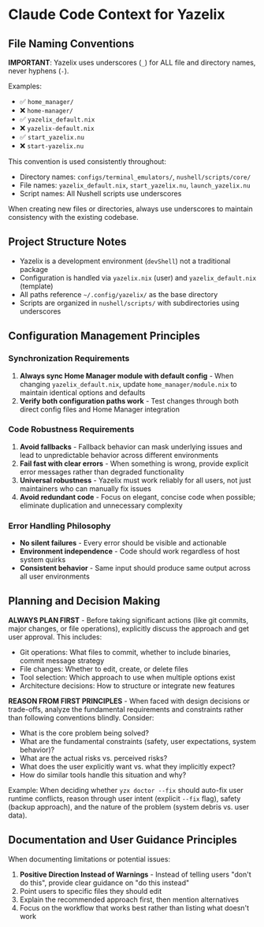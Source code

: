 # Claude Code Context for Yazelix

## File Naming Conventions

**IMPORTANT**: Yazelix uses underscores (`_`) for ALL file and directory names, never hyphens (`-`).

Examples:
- ✅ `home_manager/` 
- ❌ `home-manager/`
- ✅ `yazelix_default.nix`
- ❌ `yazelix-default.nix`
- ✅ `start_yazelix.nu`
- ❌ `start-yazelix.nu`

This convention is used consistently throughout:
- Directory names: `configs/terminal_emulators/`, `nushell/scripts/core/`
- File names: `yazelix_default.nix`, `start_yazelix.nu`, `launch_yazelix.nu`
- Script names: All Nushell scripts use underscores

When creating new files or directories, always use underscores to maintain consistency with the existing codebase.

## Project Structure Notes

- Yazelix is a development environment (`devShell`) not a traditional package
- Configuration is handled via `yazelix.nix` (user) and `yazelix_default.nix` (template)
- All paths reference `~/.config/yazelix/` as the base directory
- Scripts are organized in `nushell/scripts/` with subdirectories using underscores

## Configuration Management Principles

### Synchronization Requirements
1. **Always sync Home Manager module with default config** - When changing `yazelix_default.nix`, update `home_manager/module.nix` to maintain identical options and defaults
2. **Verify both configuration paths work** - Test changes through both direct config files and Home Manager integration

### Code Robustness Requirements  
1. **Avoid fallbacks** - Fallback behavior can mask underlying issues and lead to unpredictable behavior across different environments
2. **Fail fast with clear errors** - When something is wrong, provide explicit error messages rather than degraded functionality
3. **Universal robustness** - Yazelix must work reliably for all users, not just maintainers who can manually fix issues
4. **Avoid redundant code** - Focus on elegant, concise code when possible; eliminate duplication and unnecessary complexity

### Error Handling Philosophy
- **No silent failures** - Every error should be visible and actionable
- **Environment independence** - Code should work regardless of host system quirks
- **Consistent behavior** - Same input should produce same output across all user environments

## Planning and Decision Making

**ALWAYS PLAN FIRST** - Before taking significant actions (like git commits, major changes, or file operations), explicitly discuss the approach and get user approval. This includes:
- Git operations: What files to commit, whether to include binaries, commit message strategy
- File changes: Whether to edit, create, or delete files
- Tool selection: Which approach to use when multiple options exist
- Architecture decisions: How to structure or integrate new features

**REASON FROM FIRST PRINCIPLES** - When faced with design decisions or trade-offs, analyze the fundamental requirements and constraints rather than following conventions blindly. Consider:
- What is the core problem being solved?
- What are the fundamental constraints (safety, user expectations, system behavior)?
- What are the actual risks vs. perceived risks?
- What does the user explicitly want vs. what they implicitly expect?
- How do similar tools handle this situation and why?

Example: When deciding whether `yzx doctor --fix` should auto-fix user runtime conflicts, reason through user intent (explicit `--fix` flag), safety (backup approach), and the nature of the problem (system debris vs. user data).

## Documentation and User Guidance Principles

When documenting limitations or potential issues:
1. **Positive Direction Instead of Warnings** - Instead of telling users "don't do this", provide clear guidance on "do this instead"
2. Point users to specific files they should edit
3. Explain the recommended approach first, then mention alternatives
4. Focus on the workflow that works best rather than listing what doesn't work

